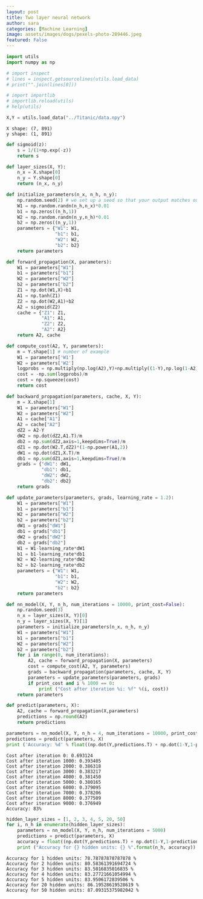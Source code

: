 ```yaml
---
layout: post
title: Two layer neural network
author: sara
categories: [Machine Learning]
image: assets/images/dogs/pexels-photo-289446.jpeg
featured: False
---
```



```python
import utils
import numpy as np

# import inspect
# lines = inspect.getsourcelines(utils.load_data)
# print("".join(lines[0]))

# import importlib
# importlib.reload(utils)
# help(utils)

X,Y = utils.load_data("../Titanic/data.npy")
```

    X shape: (7, 891)
    y shape: (1, 891)



```python
def sigmoid(z):
    s = 1/(1+np.exp(-z))
    return s

def layer_sizes(X, Y):
    n_x = X.shape[0]
    n_y = Y.shape[0]
    return (n_x, n_y)

def initialize_parameters(n_x, n_h, n_y):    
    np.random.seed(2) # we set up a seed so that your output matches ours although the initialization is random.
    W1 = np.random.randn(n_h,n_x)*0.01
    b1 = np.zeros((n_h,1))
    W2 = np.random.randn(n_y,n_h)*0.01
    b2 = np.zeros((n_y,1))
    parameters = {"W1": W1,
                  "b1": b1,
                  "W2": W2,
                  "b2": b2}    
    return parameters

def forward_propagation(X, parameters):
    W1 = parameters["W1"]
    b1 = parameters["b1"]
    W2 = parameters["W2"]
    b2 = parameters["b2"]
    Z1 = np.dot(W1,X)+b1
    A1 = np.tanh(Z1)
    Z2 = np.dot(W2,A1)+b2
    A2 = sigmoid(Z2)
    cache = {"Z1": Z1,
             "A1": A1,
             "Z2": Z2,
             "A2": A2}    
    return A2, cache

def compute_cost(A2, Y, parameters):
    m = Y.shape[1] # number of example
    W1 = parameters['W1']
    W2 = parameters['W2']
    logprobs = np.multiply(np.log(A2),Y)+np.multiply((1-Y),np.log(1-A2))
    cost = -np.sum(logprobs)/m
    cost = np.squeeze(cost)
    return cost

def backward_propagation(parameters, cache, X, Y):
    m = X.shape[1]
    W1 = parameters["W1"]
    W2 = parameters["W2"]
    A1 = cache["A1"]
    A2 = cache["A2"]
    dZ2 = A2-Y
    dW2 = np.dot(dZ2,A1.T)/m
    db2 = np.sum(dZ2,axis=1,keepdims=True)/m
    dZ1 = np.dot(W2.T,dZ2)*(1-np.power(A1,2))
    dW1 = np.dot(dZ1,X.T)/m
    db1 = np.sum(dZ1,axis=1,keepdims=True)/m
    grads = {"dW1": dW1,
             "db1": db1,
             "dW2": dW2,
             "db2": db2}    
    return grads

def update_parameters(parameters, grads, learning_rate = 1.2):
    W1 = parameters["W1"]
    b1 = parameters["b1"]
    W2 = parameters["W2"]
    b2 = parameters["b2"]
    dW1 = grads["dW1"]
    db1 = grads["db1"]
    dW2 = grads["dW2"]
    db2 = grads["db2"]
    W1 = W1-learning_rate*dW1
    b1 = b1-learning_rate*db1
    W2 = W2-learning_rate*dW2
    b2 = b2-learning_rate*db2
    parameters = {"W1": W1,
                  "b1": b1,
                  "W2": W2,
                  "b2": b2}    
    return parameters

def nn_model(X, Y, n_h, num_iterations = 10000, print_cost=False):
    np.random.seed(3)
    n_x = layer_sizes(X, Y)[0]
    n_y = layer_sizes(X, Y)[1]
    parameters = initialize_parameters(n_x, n_h, n_y)
    W1 = parameters["W1"]
    b1 = parameters["b1"]
    W2 = parameters["W2"]
    b2 = parameters["b2"]
    for i in range(0, num_iterations):
        A2, cache = forward_propagation(X, parameters)
        cost = compute_cost(A2, Y, parameters)
        grads = backward_propagation(parameters, cache, X, Y)
        parameters = update_parameters(parameters, grads)
        if print_cost and i % 1000 == 0:
            print ("Cost after iteration %i: %f" %(i, cost))
    return parameters

def predict(parameters, X):
    A2, cache = forward_propagation(X,parameters)
    predictions = np.round(A2)
    return predictions
```


```python
parameters = nn_model(X, Y, n_h = 4, num_iterations = 10000, print_cost=True)
predictions = predict(parameters, X)
print ('Accuracy: %d' % float((np.dot(Y,predictions.T) + np.dot(1-Y,1-predictions.T))/float(Y.size)*100) + '%')
```

    Cost after iteration 0: 0.693124
    Cost after iteration 1000: 0.393405
    Cost after iteration 2000: 0.386318
    Cost after iteration 3000: 0.383217
    Cost after iteration 4000: 0.381450
    Cost after iteration 5000: 0.380165
    Cost after iteration 6000: 0.379095
    Cost after iteration 7000: 0.378206
    Cost after iteration 8000: 0.377509
    Cost after iteration 9000: 0.376949
    Accuracy: 83%



```python
hidden_layer_sizes = [1, 2, 3, 4, 5, 20, 50]
for i, n_h in enumerate(hidden_layer_sizes):
    parameters = nn_model(X, Y, n_h, num_iterations = 5000)
    predictions = predict(parameters, X)
    accuracy = float((np.dot(Y,predictions.T) + np.dot(1-Y,1-predictions.T))/float(Y.size)*100)
    print ("Accuracy for {} hidden units: {} %".format(n_h, accuracy))
```

    Accuracy for 1 hidden units: 78.78787878787878 %
    Accuracy for 2 hidden units: 80.58361391694724 %
    Accuracy for 3 hidden units: 83.5016835016835 %
    Accuracy for 4 hidden units: 83.27721661054994 %
    Accuracy for 5 hidden units: 83.9506172839506 %
    Accuracy for 20 hidden units: 86.19528619528619 %
    Accuracy for 50 hidden units: 87.09315375982042 %



